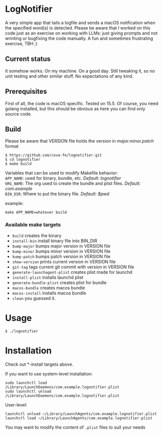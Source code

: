 # LogNotifier

A very simple app that tails a logfile and sends a macOS notification when the specified word(s) is detected. Please be aware that I worked on this code just as an exercise on working with LLMs: just giving prompts and not wrinting or bugfixing the code manually. A fun and sometimes frustrating exercise, TBH ;)

## Current status
It somehow works. On my machine. On a good day. Still tweaking it, so no unit testing and other similar stuff. No expectations of any kind.

## Prerequisites

First of all, the code is macOS specific. Tested on 15.5. Of course, you need golang installed, but this should be obvious as here you can find only source code.


## Build

Please be aware that VERSION file holds the version in _major.minor.patch_ format
```
$ https://github.com/cova-fe/lognotifier.git
$ cd lognotifier
$ make build
```
Variables that can be used to modify Makefile behavior:  
`APP_NAME`: used for binary, bundle, etc. _Default: lognotifier_  
`ORG_NAME`: The org used to create the bundle and plist files. _Default: com.example_  
`BIN_DIR`: Where to put the binary file. _Default: $pwd_  

example:
```
make APP_NAME=whatever build
```

### Available make targets
* `build` creates the binary
* `install-bin` install binary file into BIN_DIR
* `bump-major` bumps major version in VERSION file
* `bump-minor` bumps minor version in VERSION file
* `bump-patch` bumps patch version in VERSION file
* `show-version` prints current version in VERSION file
* `git-tag` tags current git commit with version in VERSION file
* `generate-launchagent-plist` creates plist made for launchd
* `install-plist` installs launchd plist
* `generate-bundle-plist` creates plist for bundle
* `macos-bundle` creates macos bundle
* `macos-install` installs macos bundle
* `clean` you guessed it.

# Usage
```
$ ./lognotifier
```

# Installation

Check out *-install targets above.

If you want to use system-level installation:
```
sudo launchctl load /Library/LaunchDaemons/com.example.lognotifier.plist
sudo launchctl unload /Library/LaunchDaemons/com.example.lognotifier.plist
```

User-level:
```
launchctl unload ~/Library/LaunchAgents/com.example.lognotifier.plist
launchctl load ~/Library/LaunchAgents/com.example.lognotifier.plist
```

You may want to modify the content of `.plist` files to suit your needs
